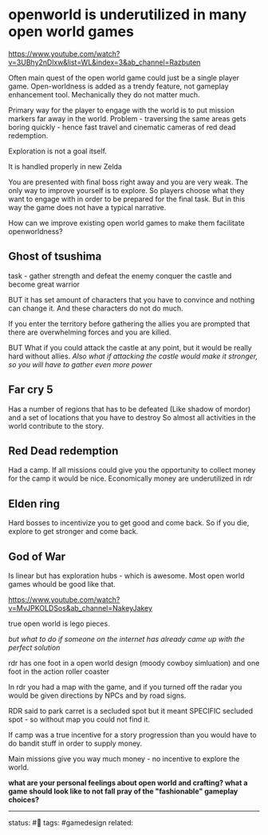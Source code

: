 # openworld is underutilized in many open world games
https://www.youtube.com/watch?v=3UBhy2nDlxw&list=WL&index=3&ab_channel=Razbuten

Often main quest of the open world game could just be a single player game.
Open-worldness is added as a trendy feature, not gameplay enhancement tool.
Mechanically they do not matter much.

Primary way for the player to engage with the world is to put mission markers far away in the world.
Problem - traversing the same areas gets boring quickly - hence fast travel and cinematic cameras of red dead redemption. 

Exploration is not a goal itself.

It is handled properly in new Zelda

You are presented with final boss right away and you are very weak.
The only way to improve yourself is to explore.
So players choose what they want to engage with in order to be prepared for the final task.
But in this way the game does not have a typical narrative.

How can we improve existing open world games to make them facilitate openworldness?

## Ghost of tsushima
task - gather strength and defeat the enemy
conquer the castle and become great warrior

BUT it has set amount of characters that you have to convince and nothing can change it.
And these characters do not do much.

If you enter the territory before gathering the allies you are prompted that there are overwhelming forces and you are killed. 

BUT
What if you could attack the castle at any point, but it would be really hard without allies.
*Also what if attacking the castle would make it stronger, so you will have to gather even more power*

## Far cry 5
Has a number of regions that has to be defeated (Like shadow of mordor) and a set of locations that you have to destroy
So almost all activities in the world contribute to the story.

## Red Dead redemption
Had a camp. If all missions could give you the opportunity to collect money for the camp it would be nice.
Economically money are underutilized in rdr

## Elden ring
Hard bosses to incentivize you to get good and come back.
So if you die, explore to get stronger and come back.


## God of War
Is linear but has exploration hubs - which is awesome.  Most open world games whould be good like that. 



https://www.youtube.com/watch?v=MvJPKOLDSos&ab_channel=NakeyJakey

true open world is lego pieces.

*but what to do if someone on the internet has already came up with the perfect solution*

rdr has one foot in a open world design (moody cowboy simluation)
and one foot in the action roller coaster 


In rdr you had a map with the game, and if you turned off the radar you would be given directions by NPCs and by road signs.

RDR said to park carret is a secluded spot but it meant SPECIFIC secluded spot - so without map you could not find it.

If camp was a true incentive for a story progression than you would have to do bandit stuff in order to supply money.

Main missions give you way much money - no incentive to explore the world.


**what are your personal feelings about open world and crafting? what a game should look like to not fall pray of the "fashionable" gameplay choices?**

---
status: #🌱
tags: #gamedesign 
related: 